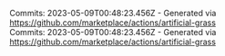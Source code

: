 Commits: 2023-05-09T00:48:23.456Z - Generated via https://github.com/marketplace/actions/artificial-grass
<br>
Commits: 2023-05-09T00:48:23.456Z - Generated via https://github.com/marketplace/actions/artificial-grass
<br>

